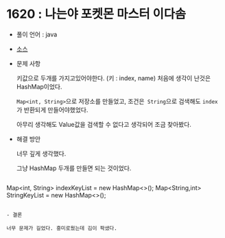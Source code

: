 # 1620 : 나는야 포켓몬 마스터 이다솜

- 풀이 언어 : java
- [소스](../../codingTestSource/1620.java)

- 문제 사항

  키값으로 두개를 가지고있어야한다. (키 : index, name)
  처음에 생각이 난것은 HashMap이었다.

  `Map<int, String>`으로 저장소를 만들었고,
  조건은` String`으로 검색해도 `index` 가 반환되게 만들어야했었다.

  아무리 생각해도 Value값을 검색할 수 없다고 생각되어 조금 찾아봤다.

- 해결 방안

  너무 깊게 생각했다.

  그냥 HashMap 두개를 만들면 되는 것이었다.

  ```java
Map<int, String> indexKeyList = new HashMap<>();
  Map<String,int> StringKeyList = new HashMap<>();
  ```
  
- 결론

  너무 문제가 길었다. 흥미로웠는데 김이 팍샜다.

